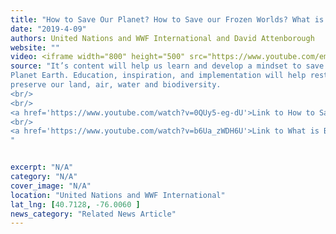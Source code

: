 ```yaml
---
title: "How to Save Our Planet? How to Save our Frozen Worlds? What is Biodiversity?"
date: "2019-4-09"
authors: United Nations and WWF International and David Attenborough
website: ""
video: <iframe width="800" height="500" src="https://www.youtube.com/embed/0Puv0Pss33M?start=1" title="YouTube video player" frameborder="0" allow="accelerometer; autoplay; clipboard-write; encrypted-media; gyroscope; picture-in-picture; web-share" allowfullscreen></iframe>
source: "It’s content will help us learn and develop a mindset to save Our
Planet Earth. Education, inspiration, and implementation will help restore, conserve, and
preserve our land, air, water and biodiversity.
<br/>
<br/>
<a href='https://www.youtube.com/watch?v=0QUy5-eg-dU'>Link to How to Save Our Frozen Worlds</a>
<br/>
<a href='https://www.youtube.com/watch?v=b6Ua_zWDH6U'>Link to What is Biodiversity?</a>
"


excerpt: "N/A"
category: "N/A"
cover_image: "N/A"
location: "United Nations and WWF International"
lat_lng: [40.7128, -76.0060 ]
news_category: "Related News Article"
---
```

